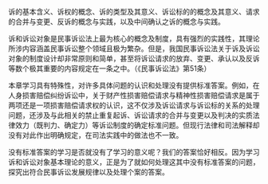 诉的基本含义、诉权的概念、诉的类型及其意义、诉讼标的的概念及其意义、请求的合并与变更、反诉的概念与实践，以及中间确认之诉的概念与实践。

诉和诉讼对象是民事诉讼法上最为核心的概念及制度，具有强烈的实践性，其理论所涉内容涵盖民事诉讼整个领域且极为繁杂。但是，我国民事诉讼法关于诉及诉讼对象的制度设计却非常原则和简单，甚至将诉讼请求的放弃、变更、承认以及反诉等数个极其重要的内容规定在一条之中。（《民事诉讼法》第51条）

本章学习具有特殊性，对许多具体问题的认识和处理没有提供标准答案。例如，在人身损害赔偿纠纷诉讼中，关于财产性损害赔偿请求与精神性损害赔偿请求是属于两项还是一项损害赔偿请求权的认识，这不仅涉及诉讼请求与诉讼标的关系的处理问题，还涉及与此相关的禁止重复起诉、诉讼请求的合并与变更以及判决的实质法律效力（既判力、确定力）等诉讼制度的确定标准问题。但现行法律和司法解释却没有对此作出明确规定，在司法实践中的做法也不一致。

没有标准答案的学习是否就没有了学习的意义呢？我们的答案恰好相反。因为学习诉和诉讼对象基本理论的意义，正是为了就如何处理这其中没有标准答案的问题，探究出符合民事诉讼发展规律以及处理个案的答案。
